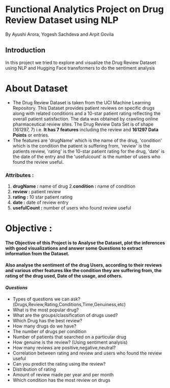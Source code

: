 <h1>Functional Analytics Project on Drug Review Dataset using NLP</h1>
<p>By Ayushi Arora, Yogesh Sachdeva and Arpit Govila</p>
<h2>Introduction</h2>
<p>In this project we tried to explore and visualize the Drug Review Dataset using NLP and Hugging Face transformers to do the sentiment analysis</p>

# About Dataset

* The Drug Review Dataset is taken from the UCI Machine Learning Repository. This Dataset provides patient reviews on specific drugs along with related conditions and a 10-star patient rating reflecting the overall patient satisfaction. The data was obtained by crawling online pharmaceutical review sites. The Drug Review Data Set is of shape (161297, 7) i.e. **It has 7 features** including the review and **161297 Data Points** or entries.
* The features are 'drugName' which is the name of the drug, 'condition' which is the condition the patient is suffering from, 'review' is the patients review, 'rating' is the 10-star patient rating for the drug, 'date' is the date of the entry and the 'usefulcount' is the number of users who found the review useful.


### Attributes :
1. **drugName :** name of drug
2.**condition :** name of condition
3. **review :** patient review
4. **rating :** 10 star patient rating
5. **date :** date of review entry
6. **usefulCount :** number of users who found review useful

# Objective :

#### The Objective of this Project is to Analyse the Dataset, plot the inferences with good visualizations and answer some Questions to extract information from the Dataset.
#### Also analyse the sentiment of the drug Users, according to their reviews and various other features like the condition they are suffering from, the rating of the drug used, Date of the usage, and others.


#### *Questions*
+ Types of questions we can ask?(Drugs,Review,Rating,Conditions,Time,Genuiness,etc)
+ What is the most popular drug?
+ What are the groups/classification of drugs used?
+ Which Drug has the best review?
+ How many drugs do we have?
+ The number of drugs per condition
+ Number of patients that searched on a particular drug
+ How genuine is the review? (Using sentiment analysis)
+ How many reviews are positive,negative,neutral?
+ Correlation between rating and review and users who found the review useful
+ Can you predict the rating using the review?
+ Distribution of rating
+ Amount of review made per year and per month
+ Which condition has the most review on drugs


